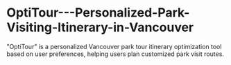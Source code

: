 # OptiTour---Personalized-Park-Visiting-Itinerary-in-Vancouver
"OptiTour" is a personalized Vancouver park tour itinerary optimization tool based on user preferences, helping users plan customized park visit routes.
